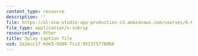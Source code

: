 ```yaml
---
content_type: resource
description: ''
file: https://ol-ocw-studio-app-production.s3.amazonaws.com/courses/6-046j-introduction-to-algorithms-sma-5503-fall-2005/2e2ecc176de59dd87cc29523f57769b8_vK_q-C-kXhs.srt
file_type: application/x-subrip
resourcetype: Other
title: 3play caption file
uid: 2e2ecc17-6de5-9dd8-7cc2-9523f57769b8
---
```

